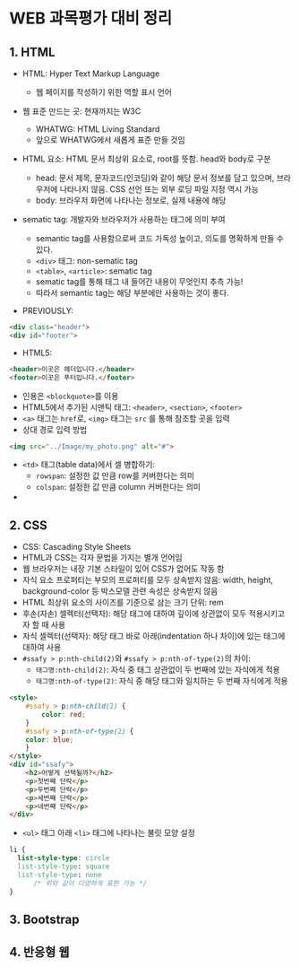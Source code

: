 # WEB 과목평가 대비 정리

## 1. HTML

* HTML: Hyper Text Markup Language
  * 웹 페이지를 작성하기 위한 역할 표시 언어
* 웹 표준 만드는 곳: 현재까지는 W3C
  * WHATWG: HTML Living Standard
  * 앞으로 WHATWG에서 새롭게 표준 만들 것임
* HTML 요소: HTML 문서 최상위 요소로, root를 뜻함. head와 body로 구분
  * head: 문서 제목, 문자코드(인코딩)와 같이 해당 문서 정보를 담고 있으며, 브라우저에 나타나지 않음. CSS 선언 또는 외부 로딩 파일 지정 역시 가능
  * body: 브라우저 화면에 나타나는 정보로, 실제 내용에 해당

* sematic tag: 개발자와 브라우저가 사용하는 태그에 의미 부여
  * semantic tag를 사용함으로써 코드 가독성 높이고, 의도를 명확하게 만들 수 있다.
  * `<div>` 태그: non-sematic tag
  * `<table>`, `<article>`: sematic tag
  * sematic tag를 통해 태그 내 들어간 내용이 무엇인지 추측 가능!
  * 따라서 semantic tag는 해당 부분에만 사용하는 것이 좋다.
* PREVIOUSLY:

```html
<div class="header"> 
<div id="footer">
```

* HTML5:

```html
<header>이곳은 헤더입니다.</header>
<footer>이곳은 푸터입니다.</footer>
```





* 인용은 `<blockquote>`를 이용
* HTML5에서 추가된 시맨틱 태그: `<header>`, `<section>`, `<footer>`
* `<a>` 태그는 `href`로, `<img>` 태그는 `src` 를 통해 참조할 곳을 입력
* 상대 경로 입력 방법

```html
<img src="../Image/my_photo.png" alt="#">
```

* `<td>` 태그(table data)에서 셀 병합하기:
  * `rowspan`: 설정한 값 만큼 row를 커버한다는 의미
  * `colspan`: 설정한 값 만큼 column 커버한다는 의미
* 



## 2. CSS

* CSS: Cascading Style Sheets
* HTML과 CSS는 각자 문법을 가지는 별개 언어임
* 웹 브라우저는 내장 기본 스타일이 있어 CSS가 없어도 작동 함
* 자식 요소 프로퍼티는 부모의 프로퍼티를 모두 상속받지 않음: width, height, background-color 등 박스모델 관련 속성은 상속받지 않음
* HTML 최상위 요소의 사이즈를 기준으로 삼는 크기 단위: rem
* 후손(자손) 셀렉터(선택자): 해당 태그에 대하여 깊이에 상관없이 모두 적용시키고자 할 때 사용
* 자식 셀렉터(선택자): 해당 태그 바로 아래(indentation 하나 차이)에 있는 태그에 대하여 사용
* `#ssafy > p:nth-child(2)`와 `#ssafy > p:nth-of-type(2)`의 차이:
  * `태그명:nth-child(2)`: 자식 중 태그 상관없이 두 번째에 있는 자식에게 적용
  * `태그명:nth-of-type(2)`: 자식 중 해당 태그와 일치하는 두 번째 자식에게 적용

```html
<style>
    #ssafy > p:nth-child(2) {
        color: red;
    }
    #ssafy > p:nth-of-type(2) {
	color: blue;
	}
</style>
<div id="ssafy">
    <h2>어떻게 선택될까?</h2>
    <p>첫번째 단락</p>
    <p>두번째 단락</p>
    <p>세번째 단락</p>
    <p>네번째 단락</p>    
</div>
```

* `<ul>` 태그 아래 `<li>` 태그에 나타나는 불릿 모양 설정

```css
li {
  list-style-type: circle
  list-style-type: square
  list-style-type: none
      /* 위와 같이 다양하게 표현 가능 */
}
```





## 3. Bootstrap







## 4. 반응형 웹





